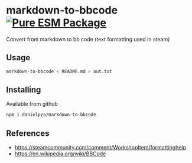 # markdown-to-bbcode [![Pure ESM Package](https://img.shields.io/badge/package-Pure%20ESM-blue)](https://gist.github.com/sindresorhus/a39789f98801d908bbc7ff3ecc99d99c)

Convert from markdown to bb code (text formatting used in steam)

## Usage

```sh
markdown-to-bbcode < README.md > out.txt
```

## Installing

Available from github

```sh
npm i danielpza/markdown-to-bbcode
```

## References

- https://steamcommunity.com/comment/WorkshopItem/formattinghelp
- https://en.wikipedia.org/wiki/BBCode
